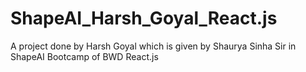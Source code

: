 # ShapeAI_Harsh_Goyal_React.js
A project done by Harsh Goyal  which is given by Shaurya Sinha Sir in ShapeAI Bootcamp of BWD React.js
